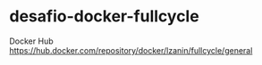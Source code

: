 # desafio-docker-fullcycle

Docker Hub https://hub.docker.com/repository/docker/lzanin/fullcycle/general